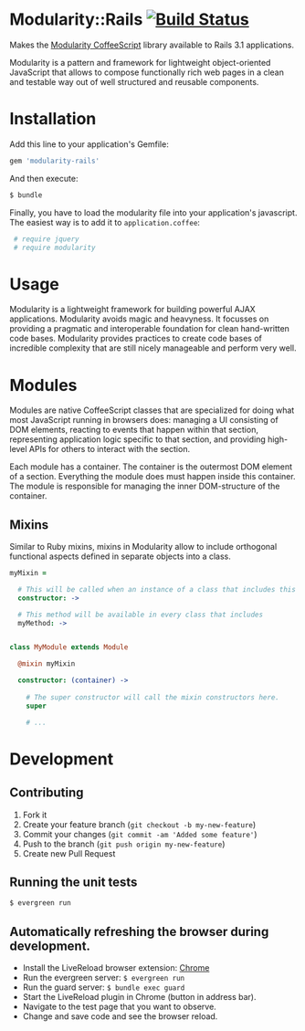 # Modularity::Rails [![Build Status](https://secure.travis-ci.org/kevgo/modularity-rails.png)](http://travis-ci.org/#!/kevgo/modularity-rails)

Makes the [Modularity CoffeeScript](http://github.com/kevgo/modularity-coffeescript) library available to 
Rails 3.1 applications. 

Modularity is a pattern and framework for lightweight object-oriented JavaScript 
that allows to compose functionally rich web pages in a clean and testable way 
out of well structured and reusable components.


# Installation

Add this line to your application's Gemfile:
                         
```ruby
gem 'modularity-rails'
```

And then execute:

```bash
$ bundle
```

Finally, you have to load the modularity file into your application's javascript.
The easiest way is to add it to `application.coffee`:

```coffeescript
 # require jquery
 # require modularity
```


# Usage

Modularity is a lightweight framework for building powerful AJAX applications.
Modularity avoids magic and heavyness. It focusses on providing a pragmatic and interoperable foundation 
for clean hand-written code bases. 
Modularity provides practices to create code bases of incredible complexity that are still 
nicely manageable and perform very well. 


# Modules

Modules are native CoffeeScript classes that are specialized for doing what most JavaScript running in browsers does: 
managing a UI consisting of DOM elements, reacting to events that happen within that section, 
representing application logic specific to that section, and providing high-level APIs for others to interact with the section.

Each module has a container. The container is the outermost DOM element of a section. 
Everything the module does must happen inside this container. 
The module is responsible for managing the inner DOM-structure of the container.




## Mixins

Similar to Ruby mixins, mixins in Modularity allow to include orthogonal functional aspects defined in separate objects into a class.

```coffeescript
myMixin =

  # This will be called when an instance of a class that includes this mixin is created.
  constructor: ->

  # This method will be available in every class that includes 
  myMethod: ->


class MyModule extends Module

  @mixin myMixin

  constructor: (container) ->
    
    # The super constructor will call the mixin constructors here.
    super

    # ...
```


# Development

## Contributing

1. Fork it
2. Create your feature branch (`git checkout -b my-new-feature`)
3. Commit your changes (`git commit -am 'Added some feature'`)
4. Push to the branch (`git push origin my-new-feature`)
5. Create new Pull Request


## Running the unit tests

```bash
$ evergreen run
```

## Automatically refreshing the browser during development.

* Install the LiveReload browser extension: [Chrome](https://chrome.google.com/webstore/detail/jnihajbhpnppcggbcgedagnkighmdlei)
* Run the evergreen server: ```$ evergreen run```
* Run the guard server: ``` $ bundle exec guard ```
* Start the LiveReload plugin in Chrome (button in address bar).
* Navigate to the test page that you want to observe.
* Change and save code and see the browser reload.

